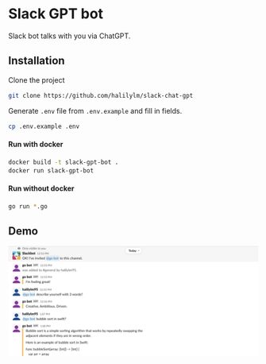 
# Slack GPT bot
Slack bot talks with you via ChatGPT.

## Installation 

Clone the project

```bash
git clone https://github.com/halilylm/slack-chat-gpt
```

Generate `.env` file from `.env.example` and fill in fields.

```bash
cp .env.example .env
```

#### Run with docker

```bash
docker build -t slack-gpt-bot .
docker run slack-gpt-bot
```

#### Run without docker

```bash
go run *.go
```
## Demo
![Demo](ss.png)
